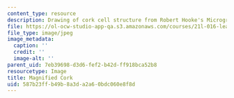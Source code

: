 ```yaml
---
content_type: resource
description: Drawing of cork cell structure from Robert Hooke's Micrographia.
file: https://ol-ocw-studio-app-qa.s3.amazonaws.com/courses/21l-016-learning-from-the-past-drama-science-performance-spring-2009/587b23ffb49b8a3da2a60bdc060e8f8d_cork.jpg
file_type: image/jpeg
image_metadata:
  caption: ''
  credit: ''
  image-alt: ''
parent_uid: 7eb39698-d3d6-fef2-b42d-ff918bca52b8
resourcetype: Image
title: Magnified Cork
uid: 587b23ff-b49b-8a3d-a2a6-0bdc060e8f8d
---
```

